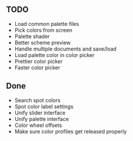 ## TODO ##
* Load common palette files
* Pick colors from screen
* Palette shader
* Better scheme preview
* Handle multiple documents and save/load
* Load palette color in color picker
* Prettier color picker
* Faster color picker

## Done ##
* Search spot colors
* Spot color label settings
* Unify slider interface
* Unify palette interface
* Color wheel offsets
* Make sure color profiles get released properly